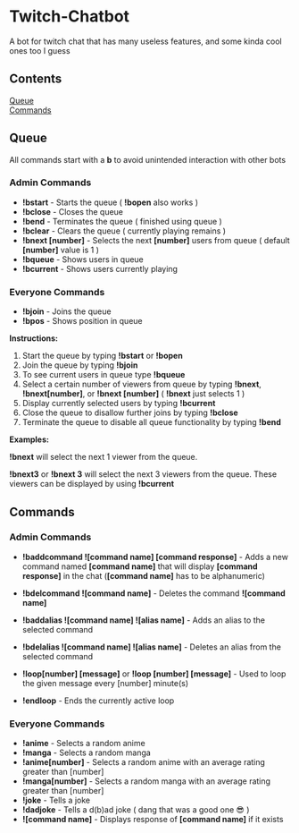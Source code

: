 # Twitch-Chatbot
A bot for twitch chat that has many useless features, and some kinda cool ones too I guess

## Contents

[Queue](#queue)  
[Commands](#commands)

## Queue
All commands start with a **b** to avoid unintended interaction with other bots  

### Admin Commands
* **!bstart** - Starts the queue ( **!bopen** also works )  
* **!bclose** - Closes the queue  
* **!bend** - Terminates the queue ( finished using queue )  
* **!bclear** - Clears the queue ( currently playing remains )  
* **!bnext [number]** - Selects the next **[number]** users from queue ( default **[number]** value is 1 )  
* **!bqueue** - Shows users in queue  
* **!bcurrent** - Shows users currently playing  

### Everyone Commands

* **!bjoin** - Joins the queue
* **!bpos** - Shows position in queue

**Instructions:**

1. Start the queue by typing **!bstart** or **!bopen**
2. Join the queue by typing **!bjoin**
3. To see current users in queue type **!bqueue**
4. Select a certain number of viewers from queue by typing **!bnext**, **!bnext[number]**, or **!bnext [number]** ( **!bnext** just selects 1 )
5. Display currently selected users by typing **!bcurrent**
6. Close the queue to disallow further joins by typing **!bclose**
7. Terminate the queue to disable all queue functionality by typing **!bend**

**Examples:**

**!bnext** will select the next 1 viewer from the queue.

**!bnext3** or **!bnext 3** will select the next 3 viewers from the queue. These viewers can be displayed by using **!bcurrent**

## Commands

### Admin Commands
* **!baddcommand ![command name] [command response]** - Adds a new command named **[command name]** that will display **[command response]** in the chat (**[command name]** has to be alphanumeric)  

* **!bdelcommand ![command name]** - Deletes the command **![command name]**  
* **!baddalias ![command name] ![alias name]** - Adds an alias to the selected 
command  
* **!bdelalias ![command name] ![alias name]** - Deletes an alias from the selected command
* **!loop[number] [message]** or **!loop [number] [message]** - Used to loop the given message every [number] minute(s)
* **!endloop** - Ends the currently active loop

### Everyone Commands
* **!anime** - Selects a random anime  
* **!manga** - Selects a random manga 
* **!anime[number]** - Selects a random anime with an average rating greater than [number]  
* **!manga[number]** - Selects a random manga with an average rating greater than [number]  
* **!joke** - Tells a joke  
* **!dadjoke** - Tells a d(b)ad joke ( dang that was a good one :sunglasses: )  
* **![command name]** - Displays response of **[command name]** if it exists